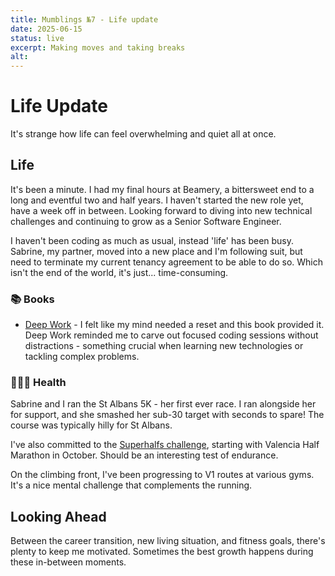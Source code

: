 ```yaml
---
title: Mumblings №7 - Life update
date: 2025-06-15
status: live
excerpt: Making moves and taking breaks
alt:
---
```


# Life Update

It's strange how life can feel overwhelming and quiet all at once.

## Life

It's been a minute. I had my final hours at Beamery, a bittersweet end to a long and eventful two and half years. I haven't started the new role yet, have a week off in between. Looking forward to diving into new technical challenges and continuing to grow as a Senior Software Engineer.

I haven't been coding as much as usual, instead 'life' has been busy. Sabrine, my partner, moved into a new place and I'm following suit, but need to terminate my current tenancy agreement to be able to do so. Which isn't the end of the world, it's just... time-consuming.

### 📚 Books

- [Deep Work](https://www.amazon.co.uk/Deep-Work-Focused-Success-Distracted/dp/1455586692) - I felt like my mind needed a reset and this book provided it. Deep Work reminded me to carve out focused coding sessions without distractions - something crucial when learning new technologies or tackling complex problems.

### 🏃🏻‍♂️ Health

Sabrine and I ran the St Albans 5K - her first ever race. I ran alongside her for support, and she smashed her sub-30 target with seconds to spare! The course was typically hilly for St Albans.

I've also committed to the [Superhalfs challenge](https://www.superhalfs.com/en/), starting with Valencia Half Marathon in October. Should be an interesting test of endurance.

On the climbing front, I've been progressing to V1 routes at various gyms. It's a nice mental challenge that complements the running.

## Looking Ahead

Between the career transition, new living situation, and fitness goals, there's plenty to keep me motivated. Sometimes the best growth happens during these in-between moments.
